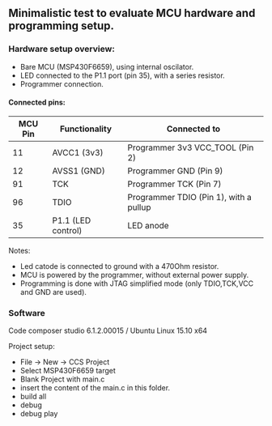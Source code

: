 
## Minimalistic test to evaluate MCU hardware and programming setup.

### Hardware setup overview:

- Bare MCU (MSP430F6659), using internal oscilator. 
- LED connected to the P1.1 port (pin 35), with a series resistor. 
- Programmer connection.

#### Connected pins:

MCU Pin 	  | Functionality 		|	Connected to
------------- 	  | -------------		|       ------------- 
11		  | AVCC1 (3v3)			|	Programmer 3v3 VCC_TOOL (Pin 2)	
12		  | AVSS1 (GND)			|	Programmer GND (Pin 9)	
91		  | TCK				|	Programmer TCK (Pin 7)	
96		  | TDIO			|	Programmer TDIO (Pin 1), with a pullup	
35		  | P1.1  (LED control) 	|	LED anode


Notes:
- Led catode is connected to ground with a 470Ohm resistor.
- MCU is powered by the programmer, without external power supply.
- Programming is done with JTAG simplified mode (only TDIO,TCK,VCC and GND are used).


### Software

Code composer studio 6.1.2.00015 / Ubuntu Linux 15.10 x64

Project setup: 
- File -> New -> CCS Project
- Select MSP430F6659 target
- Blank Project with main.c
- insert the content of the main.c in this folder.
- build all
- debug
- debug play
